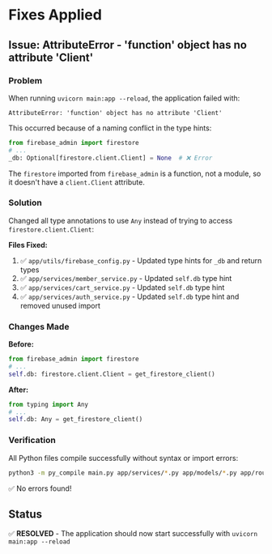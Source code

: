 # Fixes Applied

## Issue: AttributeError - 'function' object has no attribute 'Client'

### Problem
When running `uvicorn main:app --reload`, the application failed with:
```
AttributeError: 'function' object has no attribute 'Client'
```

This occurred because of a naming conflict in the type hints:
```python
from firebase_admin import firestore
# ...
_db: Optional[firestore.client.Client] = None  # ❌ Error
```

The `firestore` imported from `firebase_admin` is a function, not a module, so it doesn't have a `client.Client` attribute.

### Solution
Changed all type annotations to use `Any` instead of trying to access `firestore.client.Client`:

**Files Fixed:**
1. ✅ `app/utils/firebase_config.py` - Updated type hints for `_db` and return types
2. ✅ `app/services/member_service.py` - Updated `self.db` type hint
3. ✅ `app/services/cart_service.py` - Updated `self.db` type hint
4. ✅ `app/services/auth_service.py` - Updated `self.db` type hint and removed unused import

### Changes Made

**Before:**
```python
from firebase_admin import firestore
# ...
self.db: firestore.client.Client = get_firestore_client()
```

**After:**
```python
from typing import Any
# ...
self.db: Any = get_firestore_client()
```

### Verification
All Python files compile successfully without syntax or import errors:
```bash
python3 -m py_compile main.py app/services/*.py app/models/*.py app/routers/*.py app/utils/*.py
```

✅ No errors found!

## Status
✅ **RESOLVED** - The application should now start successfully with `uvicorn main:app --reload`
